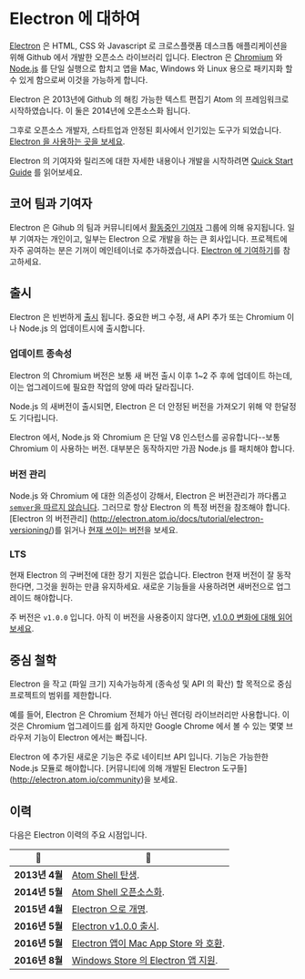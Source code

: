 # Electron 에 대하여

[Electron](http://electron.atom.io) 은 HTML, CSS 와 Javascript 로 크로스플랫폼
데스크톱 애플리케이션을 위해 Github 에서 개발한 오픈소스 라이브러리 입니다.
Electron 은 [Chromium](https://www.chromium.org/Home) 와
[Node.js](https://nodejs.org) 를 단일 실행으로 합치고 앱을 Mac, Windows 와
Linux 용으로 패키지화 할 수 있게 함으로써 이것을 가능하게 합니다.

Electron 은 2013년에 Github 의 해킹 가능한 텍스트 편집기 Atom 의 프레임워크로
시작하였습니다. 이 둘은 2014년에 오픈소스화 됩니다.

그후로 오픈소스 개발자, 스타트업과 안정된 회사에서 인기있는 도구가 되었습니다.
[Electron 을 사용하는 곳을 보세요](/apps).

Electron 의 기여자와 릴리즈에 대한 자세한 내용이나 개발을 시작하려면
[Quick Start Guide](quick-start.md) 를 읽어보세요.

## 코어 팀과 기여자

Electron 은 Gihub 의 팀과 커뮤니티에서
[활동중인 기여자](https://github.com/electron/electron/graphs/contributors)
그룹에 의해 유지됩니다. 일부 기여자는 개인이고, 일부는 Electron 으로 개발을
하는 큰 회사입니다. 프로젝트에 자주 공여하는 분은 기꺼이 메인테이너로
추가하겠습니다.
[Electron 에 기여하기](../project/CONTRIBUTING.md)를 참고하세요.

## 출시

Electron 은 빈번하게 [출시](https://github.com/electron/electron/releases)
됩니다. 중요한 버그 수정, 새 API 추가 또는 Chromium 이나 Node.js 의
업데이트시에 출시합니다.

### 업데이트 종속성

Electron 의 Chromium 버전은 보통 새 버전 출시 이후 1~2 주 후에 업데이트 하는데,
이는 업그레이드에 필요한 작업의 양에 따라 달라집니다.

Node.js 의 새버전이 출시되면, Electron 은 더 안정된 버전을 가져오기 위해 약
한달정도 기다립니다.

Electron 에서, Node.js 와 Chromium 은 단일 V8 인스턴스를 공유합니다--보통
Chromium 이 사용하는 버전. 대부분은 동작하지만 가끔 Node.js 를 패치해야 합니다.


### 버전 관리

Node.js 와 Chromium 에 대한 의존성이 강해서, Electron 은 버전관리가 까다롭고
[`semver`을 따르지 않습니다](http://semver.org). 그러므로 항상 Electron 의 특정
버전을 참조해야 합니다. [Electron 의 버전관리]
(http://electron.atom.io/docs/tutorial/electron-versioning/)를 읽거나
[현재 쓰이는 버전](https://electron.atom.io/#electron-versions)을 보세요.

### LTS

현재 Electron 의 구버전에 대한 장기 지원은 없습니다. Electron 현재 버전이 잘
동작한다면, 그것을 원하는 만큼 유지하세요. 새로운 기능들을 사용하려면
새버전으로 업그레이드 해야합니다.

주 버전은 `v1.0.0` 입니다. 아직 이 버전을 사용중이지 않다면,
[v1.0.0 변화에 대해 읽어보세요](http://electron.atom.io/blog/2016/05/11/electron-1-0).

## 중심 철학

Electron 을 작고 (파일 크기) 지속가능하게 (종속성 및 API 의 확산) 할 목적으로
중심 프로젝트의 범위를 제한합니다.

예를 들어, Electron 은 Chromium 전체가 아닌 렌더링 라이브러리만 사용합니다.
이것은 Chromium 업그레이드를 쉽게 하지만 Google Chrome 에서 볼 수 있는 몇몇
브라우저 기능이 Electron 에서는 빠집니다.

Electron 에 추가된 새로운 기능은 주로 네이티브 API 입니다. 기능은 가능한한
Node.js 모듈로 해야합니다. [커뮤니티에 의해 개발된 Electron 도구들]
(http://electron.atom.io/community)을 보세요.

## 이력

다음은 Electron 이력의 주요 시점입니다.

| :calendar: | :tada: |
| --- | --- |
| **2013년 4월**| [Atom Shell 탄생](https://github.com/electron/electron/commit/6ef8875b1e93787fa9759f602e7880f28e8e6b45).|
| **2014년 5월** | [Atom Shell 오픈소스화](http://blog.atom.io/2014/05/06/atom-is-now-open-source.html). |
| **2015년 4월** | [Electron 으로 개명](https://github.com/electron/electron/pull/1389). |
| **2016년 5월** | [Electron v1.0.0 출시](http://electron.atom.io/blog/2016/05/11/electron-1-0).|
| **2016년 5월** | [Electron 앱이 Mac App Store 와 호환](http://electron.atom.io/docs/tutorial/mac-app-store-submission-guide).|
| **2016년 8월** | [Windows Store 의 Electron 앱 지원](http://electron.atom.io/docs/tutorial/windows-store-guide).|
